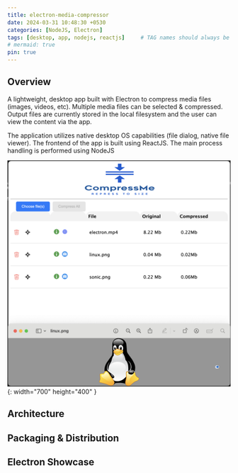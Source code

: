 ```yaml
---
title: electron-media-compressor
date: 2024-03-31 10:48:30 +0530
categories: [NodeJS, Electron]
tags: [desktop, app, nodejs, reactjs]     # TAG names should always be lowercase
# mermaid: true
pin: true
---
```


## Overview
A lightweight, desktop app built with Electron to compress media files (images, videos, etc). Multiple media files can be selected & compressed.
Output files are currently stored in the local filesystem and the user can view the content via the app.

The application utilizes native desktop OS capabilities (file dialog, native file viewer). The frontend of the app is built using ReactJS. The main process handling is performed using NodeJS

![Desktop View](/assets/img/electron-media-compressor/app.png){: width="700" height="400" }

## Architecture


## Packaging & Distribution


## Electron Showcase

